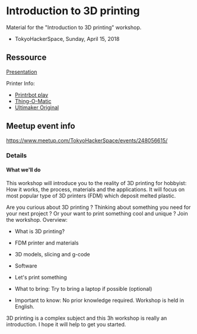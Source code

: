 ﻿# Introduction to 3D printing

Material for the "Introduction to 3D printing" workshop.

* TokyoHackerSpace, Sunday, April 15, 2018

## Ressource

[Presentation](https://arekkusu.github.io/intro-3d-printing-workshop/presentation/)

Printer Info:
* [Printrbot play](printer_info/printbot_play.md)
* [Thing-O-Matic](printer_info/thing_o_matic.md)
* [Ultimaker Original](printer_info/ultimaker_original.md)

## Meetup event info

<https://www.meetup.com/TokyoHackerSpace/events/248056615/>

###  Details

####  What we'll do

This workshop will introduce you to the reality of 3D printing for hobbyist: How it works, the process, materials and the applications. It will focus on most popular type of 3D printers (FDM) which deposit melted plastic.

Are you curious about 3D printing ? Thinking about something you need for your next project ? Or your want to print something cool and unique ? Join the workshop. Overview:

* What is 3D printing?
* FDM printer and materials
* 3D models, slicing and g-code
* Software
* Let's print something

* What to bring: Try to bring a laptop if possible (optional)

* Important to know: No prior knowledge required. Workshop is held in English.

3D printing is a complex subject and this 3h workshop is really an introduction. I hope it will help to get you started.
